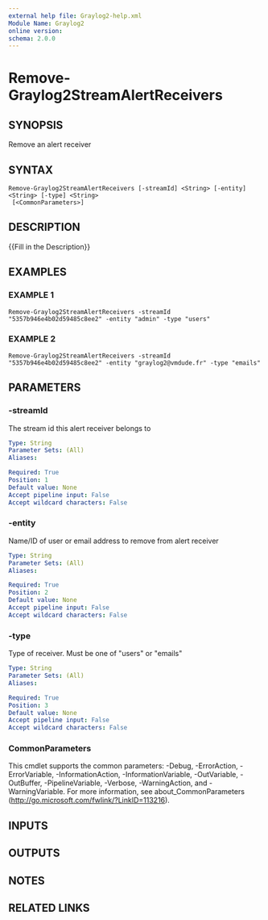 ```yaml
---
external help file: Graylog2-help.xml
Module Name: Graylog2
online version:
schema: 2.0.0
---
```


# Remove-Graylog2StreamAlertReceivers

## SYNOPSIS
Remove an alert receiver

## SYNTAX

```
Remove-Graylog2StreamAlertReceivers [-streamId] <String> [-entity] <String> [-type] <String>
 [<CommonParameters>]
```

## DESCRIPTION
{{Fill in the Description}}

## EXAMPLES

### EXAMPLE 1
```
Remove-Graylog2StreamAlertReceivers -streamId "5357b946e4b02d59485c8ee2" -entity "admin" -type "users"
```

### EXAMPLE 2
```
Remove-Graylog2StreamAlertReceivers -streamId "5357b946e4b02d59485c8ee2" -entity "graylog2@vmdude.fr" -type "emails"
```

## PARAMETERS

### -streamId
The stream id this alert receiver belongs to

```yaml
Type: String
Parameter Sets: (All)
Aliases:

Required: True
Position: 1
Default value: None
Accept pipeline input: False
Accept wildcard characters: False
```

### -entity
Name/ID of user or email address to remove from alert receiver

```yaml
Type: String
Parameter Sets: (All)
Aliases:

Required: True
Position: 2
Default value: None
Accept pipeline input: False
Accept wildcard characters: False
```

### -type
Type of receiver.
Must be one of "users" or "emails"

```yaml
Type: String
Parameter Sets: (All)
Aliases:

Required: True
Position: 3
Default value: None
Accept pipeline input: False
Accept wildcard characters: False
```

### CommonParameters
This cmdlet supports the common parameters: -Debug, -ErrorAction, -ErrorVariable, -InformationAction, -InformationVariable, -OutVariable, -OutBuffer, -PipelineVariable, -Verbose, -WarningAction, and -WarningVariable.
For more information, see about_CommonParameters (http://go.microsoft.com/fwlink/?LinkID=113216).

## INPUTS

## OUTPUTS

## NOTES

## RELATED LINKS
